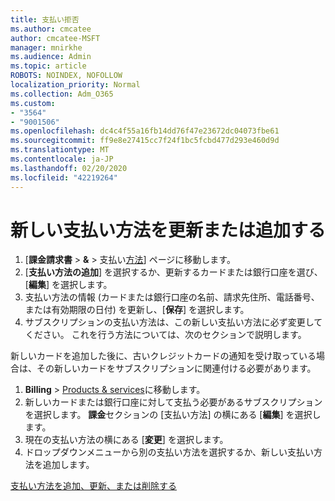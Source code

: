 ```yaml
---
title: 支払い拒否
ms.author: cmcatee
author: cmcatee-MSFT
manager: mnirkhe
ms.audience: Admin
ms.topic: article
ROBOTS: NOINDEX, NOFOLLOW
localization_priority: Normal
ms.collection: Adm_O365
ms.custom:
- "3564"
- "9001506"
ms.openlocfilehash: dc4c4f55a16fb14dd76f47e23672dc04073fbe61
ms.sourcegitcommit: ff9e8e27415cc7f24f1bc5fcbd477d293e460d9d
ms.translationtype: MT
ms.contentlocale: ja-JP
ms.lasthandoff: 02/20/2020
ms.locfileid: "42219264"
---
```

# <a name="update-or-add-a-new-payment-method"></a>新しい支払い方法を更新または追加する

1. [**課金請求書** > **&** > 支払い<a href="https://go.microsoft.com/fwlink/p/?linkid=2018806" target="_blank">方法</a>] ページに移動します。
2. [**支払い方法の追加**] を選択するか、更新するカードまたは銀行口座を選び、[**編集**] を選択します。
3. 支払い方法の情報 (カードまたは銀行口座の名前、請求先住所、電話番号、または有効期限の日付) を更新し、[**保存**] を選択します。
4. サブスクリプションの支払い方法は、この新しい支払い方法に必ず変更してください。 これを行う方法については、次のセクションで説明します。

新しいカードを追加した後に、古いクレジットカードの通知を受け取っている場合は、その新しいカードをサブスクリプションに関連付ける必要があります。

1. **Billing** > <a href="https://go.microsoft.com/fwlink/p/?linkid=842054" target="_blank">Products & services</a>に移動します。
2. 新しいカードまたは銀行口座に対して支払う必要があるサブスクリプションを選択します。 **課金**セクションの [支払い方法] の横にある [**編集**] を選択します。
3. 現在の支払い方法の横にある [**変更**] を選択します。
4. ドロップダウンメニューから別の支払い方法を選択するか、新しい支払い方法を追加します。

[支払い方法を追加、更新、または削除する](https://go.microsoft.com/fwlink/?linkid=2118133)